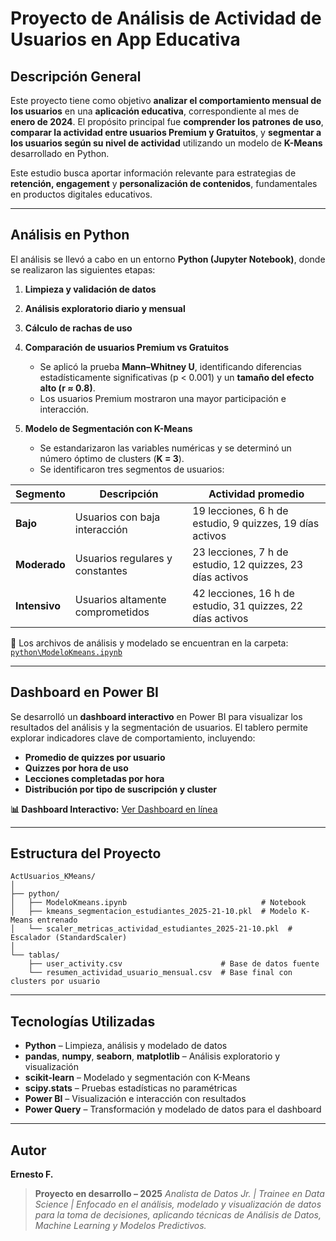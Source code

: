 # Proyecto de Análisis de Actividad de Usuarios en App Educativa

## Descripción General

Este proyecto tiene como objetivo **analizar el comportamiento mensual de los usuarios** en una **aplicación educativa**, correspondiente al mes de **enero de 2024**.
El propósito principal fue **comprender los patrones de uso**, **comparar la actividad entre usuarios Premium y Gratuitos**, y **segmentar a los usuarios según su nivel de actividad** utilizando un modelo de **K-Means** desarrollado en Python.

Este estudio busca aportar información relevante para estrategias de **retención, engagement** y **personalización de contenidos**, fundamentales en productos digitales educativos.

---

## Análisis en Python

El análisis se llevó a cabo en un entorno **Python (Jupyter Notebook)**, donde se realizaron las siguientes etapas:

1. **Limpieza y validación de datos**

2. **Análisis exploratorio diario y mensual**

3. **Cálculo de rachas de uso**

4. **Comparación de usuarios Premium vs Gratuitos**

   * Se aplicó la prueba **Mann–Whitney U**, identificando diferencias estadísticamente significativas (p < 0.001) y un **tamaño del efecto alto (r ≈ 0.8)**.
   * Los usuarios Premium mostraron una mayor participación e interacción.

5. **Modelo de Segmentación con K-Means**

   * Se estandarizaron las variables numéricas y se determinó un número óptimo de clusters (**K = 3**).
   * Se identificaron tres segmentos de usuarios:

| Segmento      | Descripción                      | Actividad promedio                                         |
| ------------- | -------------------------------- | ---------------------------------------------------------- |
| **Bajo**      | Usuarios con baja interacción    | 19 lecciones, 6 h de estudio, 9 quizzes, 19 días activos   |
| **Moderado**  | Usuarios regulares y constantes  | 23 lecciones, 7 h de estudio, 12 quizzes, 23 días activos  |
| **Intensivo** | Usuarios altamente comprometidos | 42 lecciones, 16 h de estudio, 31 quizzes, 22 días activos |

📁 Los archivos de análisis y modelado se encuentran en la carpeta:
[`python\ModeloKmeans.ipynb`](python/ModeloKmeans.ipynb)

---

## Dashboard en Power BI

Se desarrolló un **dashboard interactivo** en Power BI para visualizar los resultados del análisis y la segmentación de usuarios.
El tablero permite explorar indicadores clave de comportamiento, incluyendo:

* **Promedio de quizzes por usuario**
* **Quizzes por hora de uso**
* **Lecciones completadas por hora**
* **Distribución por tipo de suscripción y cluster**

**📊 Dashboard Interactivo:**
[Ver Dashboard en línea](https://mavenshowcase.com/project/52138)

---

## Estructura del Proyecto

```
ActUsuarios_KMeans/
│
├── python/
│   ├── ModeloKmeans.ipynb                              # Notebook 
│   ├── kmeans_segmentacion_estudiantes_2025-21-10.pkl  # Modelo K-Means entrenado
│   └── scaler_metricas_actividad_estudiantes_2025-21-10.pkl  # Escalador (StandardScaler)
│
└── tablas/
    ├── user_activity.csv                      # Base de datos fuente
    └── resumen_actividad_usuario_mensual.csv  # Base final con clusters por usuario
```

---

## Tecnologías Utilizadas

* **Python** – Limpieza, análisis y modelado de datos
* **pandas**, **numpy**, **seaborn**, **matplotlib** – Análisis exploratorio y visualización
* **scikit-learn** – Modelado y segmentación con K-Means
* **scipy.stats** – Pruebas estadísticas no paramétricas
* **Power BI** – Visualización e interacción con resultados
* **Power Query** – Transformación y modelado de datos para el dashboard

---

## Autor

**Ernesto F.**

> **Proyecto en desarrollo – 2025**
> *Analista de Datos Jr. | Trainee en Data Science | Enfocado en el análisis, modelado y visualización de datos para la toma de decisiones, aplicando técnicas de Análisis de Datos, Machine Learning y Modelos Predictivos.*

